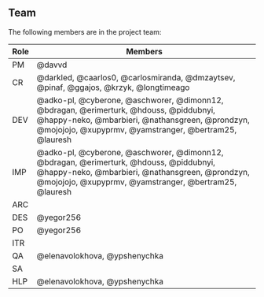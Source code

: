 ## Team

The following members are in the project team:

Role | Members
---|---
PM | @davvd
CR | @darkled, @caarlos0, @carlosmiranda, @dmzaytsev, @pinaf, @ggajos, @krzyk, @longtimeago
DEV | @adko-pl, @cyberone, @aschworer, @dimonn12, @bdragan, @erimerturk, @hdouss, @piddubnyi, @happy-neko, @mbarbieri, @nathansgreen, @prondzyn, @mojojojo, @xupyprmv, @yamstranger, @bertram25, @lauresh
IMP | @adko-pl, @cyberone, @aschworer, @dimonn12, @bdragan, @erimerturk, @hdouss, @piddubnyi, @happy-neko, @mbarbieri, @nathansgreen, @prondzyn, @mojojojo, @xupyprmv, @yamstranger, @bertram25, @lauresh
ARC | 
DES | @yegor256
PO | @yegor256
ITR | 
QA | @elenavolokhova, @ypshenychka
SA | 
HLP | @elenavolokhova, @ypshenychka
